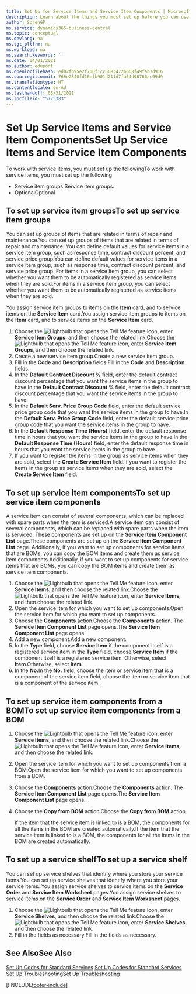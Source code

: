 ```yaml
---
title: Set Up for Service Items and Service Item Components | Microsoft Docs
description: Learn about the things you must set up before you can use service items, including default values such as response time, contract discount percent, and service price group.
author: SorenGP
ms.service: dynamics365-business-central
ms.topic: conceptual
ms.devlang: na
ms.tgt_pltfrm: na
ms.workload: na
ms.search.keywords: ''
ms.date: 04/01/2021
ms.author: edupont
ms.openlocfilehash: ed02fb95e2f700f1cc5083472b668f49fab7d916
ms.sourcegitcommit: 766e2840fd16efb901d211d7fa64d96766ac99d9
ms.translationtype: HT
ms.contentlocale: en-AU
ms.lasthandoff: 03/31/2021
ms.locfileid: "5775383"
---
```

# <a name="set-up-service-items-and-service-item-components"></a><span data-ttu-id="cbc35-103">Set Up Service Items and Service Item Components</span><span class="sxs-lookup"><span data-stu-id="cbc35-103">Set Up Service Items and Service Item Components</span></span>
<span data-ttu-id="cbc35-104">To work with service items, you must set up the following</span><span class="sxs-lookup"><span data-stu-id="cbc35-104">To work with service items, you must set up the following</span></span>

* <span data-ttu-id="cbc35-105">Service item groups.</span><span class="sxs-lookup"><span data-stu-id="cbc35-105">Service item groups.</span></span>
* <span data-ttu-id="cbc35-106">Optional</span><span class="sxs-lookup"><span data-stu-id="cbc35-106">Optional</span></span>

## <a name="to-set-up-service-item-groups"></a><span data-ttu-id="cbc35-107">To set up service item groups</span><span class="sxs-lookup"><span data-stu-id="cbc35-107">To set up service item groups</span></span>
<span data-ttu-id="cbc35-108">You can set up groups of items that are related in terms of repair and maintenance.</span><span class="sxs-lookup"><span data-stu-id="cbc35-108">You can set up groups of items that are related in terms of repair and maintenance.</span></span> <span data-ttu-id="cbc35-109">You can define default values for service items in a service item group, such as response time, contract discount percent, and service price group.</span><span class="sxs-lookup"><span data-stu-id="cbc35-109">You can define default values for service items in a service item group, such as response time, contract discount percent, and service price group.</span></span> <span data-ttu-id="cbc35-110">For items in a service item group, you can select whether you want them to be automatically registered as service items when they are sold.</span><span class="sxs-lookup"><span data-stu-id="cbc35-110">For items in a service item group, you can select whether you want them to be automatically registered as service items when they are sold.</span></span>  

<span data-ttu-id="cbc35-111">You assign service item groups to items on the **Item** card, and to service items on the **Service Item** card.</span><span class="sxs-lookup"><span data-stu-id="cbc35-111">You assign service item groups to items on the **Item** card, and to service items on the **Service Item** card.</span></span>  

1. <span data-ttu-id="cbc35-112">Choose the ![Lightbulb that opens the Tell Me feature](media/ui-search/search_small.png "Tell me what you want to do") icon, enter **Service Item Groups**, and then choose the related link.</span><span class="sxs-lookup"><span data-stu-id="cbc35-112">Choose the ![Lightbulb that opens the Tell Me feature](media/ui-search/search_small.png "Tell me what you want to do") icon, enter **Service Item Groups**, and then choose the related link.</span></span>  
2. <span data-ttu-id="cbc35-113">Create a new service item group.</span><span class="sxs-lookup"><span data-stu-id="cbc35-113">Create a new service item group.</span></span>  
3. <span data-ttu-id="cbc35-114">Fill in the **Code** and **Description** fields.</span><span class="sxs-lookup"><span data-stu-id="cbc35-114">Fill in the **Code** and **Description** fields.</span></span>  
4. <span data-ttu-id="cbc35-115">In the **Default Contract Discount %** field, enter the default contract discount percentage that you want the service items in the group to have.</span><span class="sxs-lookup"><span data-stu-id="cbc35-115">In the **Default Contract Discount %** field, enter the default contract discount percentage that you want the service items in the group to have.</span></span>  
5. <span data-ttu-id="cbc35-116">In the **Default Serv. Price Group Code** field, enter the default service price group code that you want the service items in the group to have.</span><span class="sxs-lookup"><span data-stu-id="cbc35-116">In the **Default Serv. Price Group Code** field, enter the default service price group code that you want the service items in the group to have.</span></span>  
6. <span data-ttu-id="cbc35-117">In the **Default Response Time (Hours)** field, enter the default response time in hours that you want the service items in the group to have.</span><span class="sxs-lookup"><span data-stu-id="cbc35-117">In the **Default Response Time (Hours)** field, enter the default response time in hours that you want the service items in the group to have.</span></span>  
7. <span data-ttu-id="cbc35-118">If you want to register the items in the group as service items when they are sold, select the **Create Service Item** field.</span><span class="sxs-lookup"><span data-stu-id="cbc35-118">If you want to register the items in the group as service items when they are sold, select the **Create Service Item** field.</span></span>  

## <a name="to-set-up-service-item-components"></a><span data-ttu-id="cbc35-119">To set up service item components</span><span class="sxs-lookup"><span data-stu-id="cbc35-119">To set up service item components</span></span>
<span data-ttu-id="cbc35-120">A service item can consist of several components, which can be replaced with spare parts when the item is serviced.</span><span class="sxs-lookup"><span data-stu-id="cbc35-120">A service item can consist of several components, which can be replaced with spare parts when the item is serviced.</span></span> <span data-ttu-id="cbc35-121">These components are set up on the **Service Item Component List** page.</span><span class="sxs-lookup"><span data-stu-id="cbc35-121">These components are set up on the **Service Item Component List** page.</span></span> <span data-ttu-id="cbc35-122">Additionally, if you want to set up components for service items that are BOMs, you can copy the BOM items and create them as service item components.</span><span class="sxs-lookup"><span data-stu-id="cbc35-122">Additionally, if you want to set up components for service items that are BOMs, you can copy the BOM items and create them as service item components.</span></span>

1. <span data-ttu-id="cbc35-123">Choose the ![Lightbulb that opens the Tell Me feature](media/ui-search/search_small.png "Tell me what you want to do") icon, enter **Service Items**, and then choose the related link.</span><span class="sxs-lookup"><span data-stu-id="cbc35-123">Choose the ![Lightbulb that opens the Tell Me feature](media/ui-search/search_small.png "Tell me what you want to do") icon, enter **Service Items**, and then choose the related link.</span></span>
2. <span data-ttu-id="cbc35-124">Open the service item for which you want to set up components.</span><span class="sxs-lookup"><span data-stu-id="cbc35-124">Open the service item for which you want to set up components.</span></span>  
3. <span data-ttu-id="cbc35-125">Choose the **Components** action.</span><span class="sxs-lookup"><span data-stu-id="cbc35-125">Choose the **Components** action.</span></span> <span data-ttu-id="cbc35-126">The **Service Item Component List** page opens.</span><span class="sxs-lookup"><span data-stu-id="cbc35-126">The **Service Item Component List** page opens.</span></span>  
4. <span data-ttu-id="cbc35-127">Add a new component.</span><span class="sxs-lookup"><span data-stu-id="cbc35-127">Add a new component.</span></span>  
5. <span data-ttu-id="cbc35-128">In the **Type** field, choose **Service Item** if the component itself is a registered service item.</span><span class="sxs-lookup"><span data-stu-id="cbc35-128">In the **Type** field, choose **Service Item** if the component itself is a registered service item.</span></span> <span data-ttu-id="cbc35-129">Otherwise, select **Item**.</span><span class="sxs-lookup"><span data-stu-id="cbc35-129">Otherwise, select **Item**.</span></span>  
6. <span data-ttu-id="cbc35-130">In the **No.**</span><span class="sxs-lookup"><span data-stu-id="cbc35-130">In the **No.**</span></span> <span data-ttu-id="cbc35-131">field, choose the item or service item that is a component of the service item.</span><span class="sxs-lookup"><span data-stu-id="cbc35-131">field, choose the item or service item that is a component of the service item.</span></span>  

## <a name="to-set-up-service-item-components-from-a-bom"></a><span data-ttu-id="cbc35-132">To set up service item components from a BOM</span><span class="sxs-lookup"><span data-stu-id="cbc35-132">To set up service item components from a BOM</span></span>
1.  <span data-ttu-id="cbc35-133">Choose the ![Lightbulb that opens the Tell Me feature](media/ui-search/search_small.png "Tell me what you want to do") icon, enter **Service Items**, and then choose the related link.</span><span class="sxs-lookup"><span data-stu-id="cbc35-133">Choose the ![Lightbulb that opens the Tell Me feature](media/ui-search/search_small.png "Tell me what you want to do") icon, enter **Service Items**, and then choose the related link.</span></span>  
2. <span data-ttu-id="cbc35-134">Open the service item for which you want to set up components from a BOM.</span><span class="sxs-lookup"><span data-stu-id="cbc35-134">Open the service item for which you want to set up components from a BOM.</span></span>  
3. <span data-ttu-id="cbc35-135">Choose the **Components** action.</span><span class="sxs-lookup"><span data-stu-id="cbc35-135">Choose the **Components** action.</span></span> <span data-ttu-id="cbc35-136">The **Service Item Component List** page opens.</span><span class="sxs-lookup"><span data-stu-id="cbc35-136">The **Service Item Component List** page opens.</span></span>  
4. <span data-ttu-id="cbc35-137">Choose the **Copy from BOM** action.</span><span class="sxs-lookup"><span data-stu-id="cbc35-137">Choose the **Copy from BOM** action.</span></span>  

    <span data-ttu-id="cbc35-138">If the item that the service item is linked to is a BOM, the components for all the items in the BOM are created automatically.</span><span class="sxs-lookup"><span data-stu-id="cbc35-138">If the item that the service item is linked to is a BOM, the components for all the items in the BOM are created automatically.</span></span>  

## <a name="to-set-up-a-service-shelf"></a><span data-ttu-id="cbc35-139">To set up a service shelf</span><span class="sxs-lookup"><span data-stu-id="cbc35-139">To set up a service shelf</span></span>
<span data-ttu-id="cbc35-140">You can set up service shelves that identify where you store your service items.</span><span class="sxs-lookup"><span data-stu-id="cbc35-140">You can set up service shelves that identify where you store your service items.</span></span> <span data-ttu-id="cbc35-141">You assign service shelves to service items on the **Service Order** and **Service Item Worksheet** pages.</span><span class="sxs-lookup"><span data-stu-id="cbc35-141">You assign service shelves to service items on the **Service Order** and **Service Item Worksheet** pages.</span></span>  

1. <span data-ttu-id="cbc35-142">Choose the ![Lightbulb that opens the Tell Me feature](media/ui-search/search_small.png "Tell me what you want to do") icon, enter **Service Shelves**, and then choose the related link.</span><span class="sxs-lookup"><span data-stu-id="cbc35-142">Choose the ![Lightbulb that opens the Tell Me feature](media/ui-search/search_small.png "Tell me what you want to do") icon, enter **Service Shelves**, and then choose the related link.</span></span>
2. <span data-ttu-id="cbc35-143">Fill in the fields as necessary.</span><span class="sxs-lookup"><span data-stu-id="cbc35-143">Fill in the fields as necessary.</span></span>

## <a name="see-also"></a><span data-ttu-id="cbc35-144">See Also</span><span class="sxs-lookup"><span data-stu-id="cbc35-144">See Also</span></span>
<span data-ttu-id="cbc35-145">[Set Up Codes for Standard Services](service-how-setup-service-coding.md) </span><span class="sxs-lookup"><span data-stu-id="cbc35-145">[Set Up Codes for Standard Services](service-how-setup-service-coding.md) </span></span>  
[<span data-ttu-id="cbc35-146">Set Up Troubleshooting</span><span class="sxs-lookup"><span data-stu-id="cbc35-146">Set Up Troubleshooting</span></span>](service-how-setup-troubleshooting.md)


[!INCLUDE[footer-include](includes/footer-banner.md)]